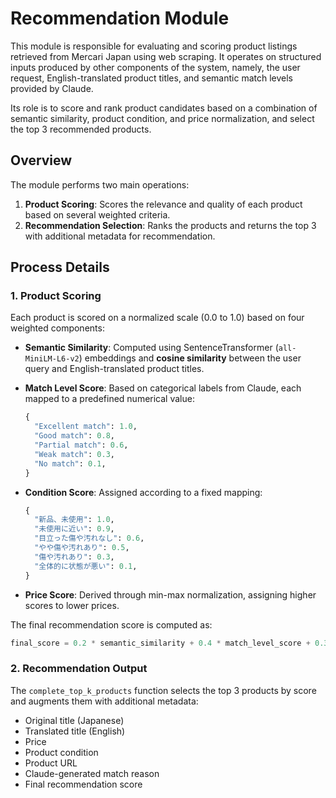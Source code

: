 # Recommendation Module

This module is responsible for evaluating and scoring product listings retrieved from Mercari Japan using web scraping. It operates on structured inputs produced by other components of the system, namely, the user request, English-translated product titles, and semantic match levels provided by Claude.

Its role is to score and rank product candidates based on a combination of semantic similarity, product condition, and price normalization, and select the top 3 recommended products.

## Overview

The module performs two main operations:

1. **Product Scoring**: Scores the relevance and quality of each product based on several weighted criteria.
2. **Recommendation Selection**: Ranks the products and returns the top 3 with additional metadata for recommendation.

## Process Details

### 1. Product Scoring

Each product is scored on a normalized scale (0.0 to 1.0) based on four weighted components:

* **Semantic Similarity**: Computed using SentenceTransformer (`all-MiniLM-L6-v2`) embeddings and **cosine similarity** between the user query and English-translated product titles.
* **Match Level Score**: Based on categorical labels from Claude, each mapped to a predefined numerical value:

  ```python
  {
    "Excellent match": 1.0,
    "Good match": 0.8,
    "Partial match": 0.6,
    "Weak match": 0.3,
    "No match": 0.1,
  }
  ```

* **Condition Score**: Assigned according to a fixed mapping:

  ```python
  {
    "新品、未使用": 1.0,
    "未使用に近い": 0.9,
    "目立った傷や汚れなし": 0.6,
    "やや傷や汚れあり": 0.5,
    "傷や汚れあり": 0.3,
    "全体的に状態が悪い": 0.1,
  }
  ```
* **Price Score**: Derived through min-max normalization, assigning higher scores to lower prices.

The final recommendation score is computed as:

```python
final_score = 0.2 * semantic_similarity + 0.4 * match_level_score + 0.3 * price_score + 0.1 * condition_score
```

### 2. Recommendation Output

The `complete_top_k_products` function selects the top 3 products by score and augments them with additional metadata:

* Original title (Japanese)
* Translated title (English)
* Price
* Product condition
* Product URL
* Claude-generated match reason
* Final recommendation score

